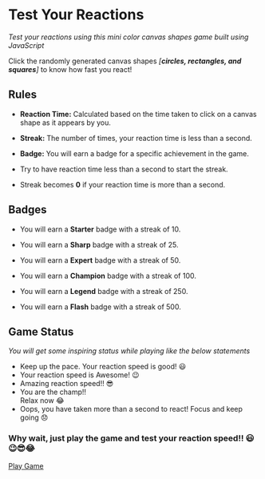 # Test Your Reactions
*Test your reactions using this mini color canvas shapes game built using JavaScript*

Click the randomly generated canvas shapes *[**circles, rectangles, and squares**]* to know how fast you react!

## Rules
- **Reaction Time:** Calculated based on the time taken to click on a canvas shape as it appears by you.

- **Streak:** The number of times, your reaction time is less than a second.

- **Badge:** You will earn a badge for a specific achievement in the game.

- Try to have reaction time less than a second to start the streak.

- Streak becomes **0** if your reaction time is more than a second.

## Badges
- You will earn a **Starter** badge with a streak of 10.

- You will earn a **Sharp** badge with a streak of 25.

- You will earn a **Expert** badge with a streak of 50.

- You will earn a **Champion** badge with a streak of 100.

- You will earn a **Legend** badge with a streak of 250.

- You will earn a **Flash** badge with a streak of 500.

## Game Status
*You will get some inspiring status while playing like the below statements*
- Keep up the pace. Your reaction speed is good! 😃
- Your reaction speed is Awesome! 😉
- Amazing reaction speed!! 😎
- You are the champ!! <br/> Relax now 😂
- Oops, you have taken more than a second to react! Focus and keep going 😞

### Why wait, just play the game and test your reaction speed!! 😃😉😎😂
[Play Game](https://iamsainikhil.github.io/reaction-tester)
